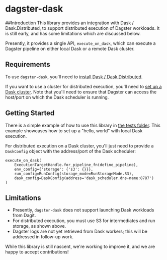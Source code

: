 # dagster-dask

##Introduction
This library provides an integration with Dask / Dask.Distributed, to support distributed execution of Dagster workloads. It is still early, and has some limitations which are discussed below.

Presently, it provides a single API, `execute_on_dask`, which can execute a Dagster pipeline on either local Dask or a remote Dask cluster.

## Requirements
To use `dagster-dask`, you'll need to [install Dask / Dask.Distributed](https://distributed.readthedocs.io/en/latest/install.html).

If you want to use a cluster for distributed execution, you'll need to [set up a Dask cluster](https://distributed.readthedocs.io/en/latest/quickstart.html#setup-dask-distributed-the-hard-way). Note that you'll need to ensure that Dagster can access the host/port on which the Dask scheduler is running.

## Getting Started
There is a simple example of how to use this library in [the tests folder](https://github.com/dagster-io/dagster/tree/master/python_modules/dagster-dask/dagster_dask_tests/test_execute.py). This example showcases how to set up a "hello, world" with local Dask execution.

For distributed execution on a Dask cluster, you'll just need to provide a `DaskConfig` object with the address/port of the Dask scheduler:

```
execute_on_dask(
    ExecutionTargetHandle.for_pipeline_fn(define_pipeline),
    env_config={'storage': {'s3': {}}},
    run_config=RunConfig(storage_mode=RunStorageMode.S3),
    dask_config=DaskConfig(address='dask_scheduler.dns-name:8787')
)
```


## Limitations
* Presently, `dagster-dask` does not support launching Dask workloads from Dagit.
* For distributed execution, you must use S3 for intermediates and run storage, as shown above.
* Dagster logs are not yet retrieved from Dask workers; this will be addressed in follow-up work.

While this library is still nascent, we're working to improve it, and we are happy to accept contributions!
